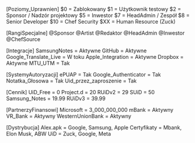 [Poziomy_Uprawnien]
$0 = Zablokowany
$1 = Użytkownik testowy
$2 = Sponsor / Nadzór projektowy
$5 = Inwestor
$7 = HeadAdmin / Zespół
$8 = Senior Developer
$10 = Chef Security
$XX = Human Resource (Zuck)

[RangiSpecjalne]
@Sponsor
@Artist
@Redaktor
@HeadAdmin
@Inwestor
@ChefSource

[Integracje]
SamsungNotes = Aktywne
GitHub = Aktywne
Google_Translate_Live = W toku
Apple_Integration = Aktywne
Dropbox = Aktywne
MTU_UTM = Tak

[SystemyAutoryzacji]
ePUAP = Tak
Google_Authenticator = Tak
Notatka_Głosowa = Tak
Uid_przez_zaproszenie = Tak

[Cennik]
UiD_Free = 0
Project.d = 20
RUiDv2 = 29
SUiD = 50
Samsung_Notes = 19.99
RUiDv3 = 39.99

[PartnerzyFinansowi]
Microsoft = 3_000_000_000
mBank = Aktywny
VR_Bank = Aktywny
WesternUnionBank = Aktywny

[Dystrybucja]
Alex.apk = Google, Samsung, Apple
Certyfikaty = Mbank, Elon Musk, ABW
UiD = Zuck, Google, Meta